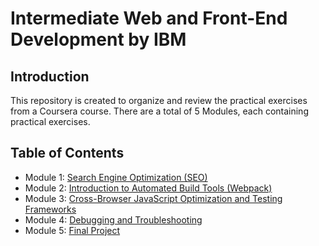 # Intermediate Web and Front-End Development by IBM

## Introduction
This repository is created to organize and review the practical exercises from a Coursera course. There are a total of 5 Modules, each containing practical exercises.
## Table of Contents
- Module 1: [Search Engine Optimization (SEO)](https://github.com/hwahyeon/ibm-int-web-frontend/tree/module-1)
- Module 2: [Introduction to Automated Build Tools (Webpack)](https://github.com/hwahyeon/ibm-int-web-frontend/tree/module-2)
- Module 3: [Cross-Browser JavaScript Optimization and Testing Frameworks](https://github.com/hwahyeon/ibm-int-web-frontend/tree/module-3)
- Module 4: [Debugging and Troubleshooting](https://github.com/hwahyeon/ibm-int-web-frontend/tree/module-4)
- Module 5: [Final Project](https://github.com/hwahyeon/ibm-int-web-frontend/tree/module-5)

